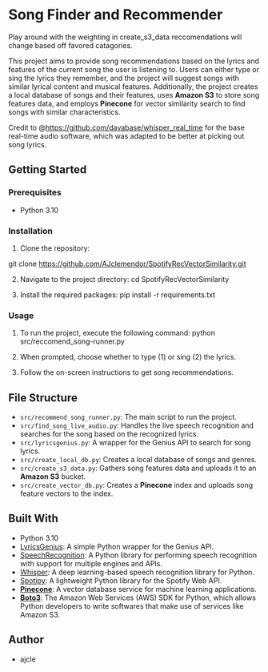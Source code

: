 # Song Finder and Recommender

Play around with the weighting in create_s3_data reccomendations will change based off favored catagories.

This project aims to provide song recommendations based on the lyrics and features of the current song the user is listening to. Users can either type or sing the lyrics they remember, and the project will suggest songs with similar lyrical content and musical features. Additionally, the project creates a local database of songs and their features, uses **Amazon S3** to store song features data, and employs **Pinecone** for vector similarity search to find songs with similar characteristics.

Credit to @https://github.com/davabase/whisper_real_time for the base real-time audio software, which was adapted to be better at picking out song lyrics.

## Getting Started

### Prerequisites

- Python 3.10

### Installation

1. Clone the repository:

git clone https://github.com/AJclemendor/SpotifyRecVectorSimilarity.git


2. Navigate to the project directory:
cd SpotifyRecVectorSimilarity


3. Install the required packages:
pip install -r requirements.txt


### Usage

1. To run the project, execute the following command:
python src/reccomend_song-runner.py

2. When prompted, choose whether to type (1) or sing (2) the lyrics.

3. Follow the on-screen instructions to get song recommendations.

## File Structure

- `src/recommend_song_runner.py`: The main script to run the project.
- `src/find_song_live_audio.py`: Handles the live speech recognition and searches for the song based on the recognized lyrics.
- `src/lyricsgenius.py`: A wrapper for the Genius API to search for song lyrics.
- `src/create_local_db.py`: Creates a local database of songs and genres.
- `src/create_s3_data.py`: Gathers song features data and uploads it to an **Amazon S3** bucket.
- `src/create_vector_db.py`: Creates a **Pinecone** index and uploads song feature vectors to the index.

## Built With

- Python 3.10
- [LyricsGenius](https://github.com/johnwmillr/LyricsGenius): A simple Python wrapper for the Genius API.
- [SpeechRecognition](https://github.com/Uberi/speech_recognition): A Python library for performing speech recognition with support for multiple engines and APIs.
- [Whisper](https://github.com/RuABraun/whisper): A deep learning-based speech recognition library for Python.
- [Spotipy](https://github.com/plamere/spotipy): A lightweight Python library for the Spotify Web API.
- [**Pinecone**](https://www.pinecone.io/): A vector database service for machine learning applications.
- [**Boto3**](https://github.com/boto/boto3): The Amazon Web Services (AWS) SDK for Python, which allows Python developers to write softwares that make use of services like Amazon S3.

## Author

- ajcle


